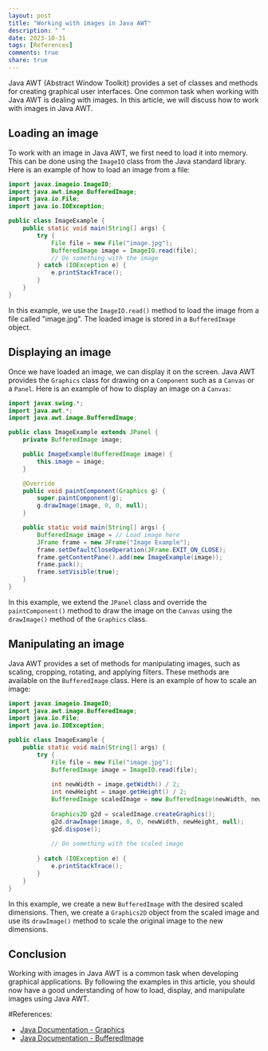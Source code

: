 ```yaml
---
layout: post
title: "Working with images in Java AWT"
description: " "
date: 2023-10-31
tags: [References]
comments: true
share: true
---
```


Java AWT (Abstract Window Toolkit) provides a set of classes and methods for creating graphical user interfaces. One common task when working with Java AWT is dealing with images. In this article, we will discuss how to work with images in Java AWT.

## Loading an image

To work with an image in Java AWT, we first need to load it into memory. This can be done using the `ImageIO` class from the Java standard library. Here is an example of how to load an image from a file:

```java
import javax.imageio.ImageIO;
import java.awt.image.BufferedImage;
import java.io.File;
import java.io.IOException;

public class ImageExample {
    public static void main(String[] args) {
        try {
            File file = new File("image.jpg");
            BufferedImage image = ImageIO.read(file);
            // Do something with the image
        } catch (IOException e) {
            e.printStackTrace();
        }
    }
}
```

In this example, we use the `ImageIO.read()` method to load the image from a file called "image.jpg". The loaded image is stored in a `BufferedImage` object.

## Displaying an image

Once we have loaded an image, we can display it on the screen. Java AWT provides the `Graphics` class for drawing on a `Component` such as a `Canvas` or a `Panel`. Here is an example of how to display an image on a `Canvas`:

```java
import javax.swing.*;
import java.awt.*;
import java.awt.image.BufferedImage;

public class ImageExample extends JPanel {
    private BufferedImage image;

    public ImageExample(BufferedImage image) {
        this.image = image;
    }

    @Override
    public void paintComponent(Graphics g) {
        super.paintComponent(g);
        g.drawImage(image, 0, 0, null);
    }

    public static void main(String[] args) {
        BufferedImage image = // Load image here
        JFrame frame = new JFrame("Image Example");
        frame.setDefaultCloseOperation(JFrame.EXIT_ON_CLOSE);
        frame.getContentPane().add(new ImageExample(image));
        frame.pack();
        frame.setVisible(true);
    }
}
```

In this example, we extend the `JPanel` class and override the `paintComponent()` method to draw the image on the `Canvas` using the `drawImage()` method of the `Graphics` class.

## Manipulating an image

Java AWT provides a set of methods for manipulating images, such as scaling, cropping, rotating, and applying filters. These methods are available on the `BufferedImage` class. Here is an example of how to scale an image:

```java
import javax.imageio.ImageIO;
import java.awt.image.BufferedImage;
import java.io.File;
import java.io.IOException;

public class ImageExample {
    public static void main(String[] args) {
        try {
            File file = new File("image.jpg");
            BufferedImage image = ImageIO.read(file);
            
            int newWidth = image.getWidth() / 2;
            int newHeight = image.getHeight() / 2;
            BufferedImage scaledImage = new BufferedImage(newWidth, newHeight, image.getType());
            
            Graphics2D g2d = scaledImage.createGraphics();
            g2d.drawImage(image, 0, 0, newWidth, newHeight, null);
            g2d.dispose();
            
            // Do something with the scaled image
            
        } catch (IOException e) {
            e.printStackTrace();
        }
    }
}
```

In this example, we create a new `BufferedImage` with the desired scaled dimensions. Then, we create a `Graphics2D` object from the scaled image and use its `drawImage()` method to scale the original image to the new dimensions.

## Conclusion

Working with images in Java AWT is a common task when developing graphical applications. By following the examples in this article, you should now have a good understanding of how to load, display, and manipulate images using Java AWT.

#References:
- [Java Documentation - Graphics](https://docs.oracle.com/en/java/javase/14/docs/api/java.desktop/java/awt/Graphics.html)
- [Java Documentation - BufferedImage](https://docs.oracle.com/en/java/javase/14/docs/api/java.desktop/java/awt/image/BufferedImage.html)